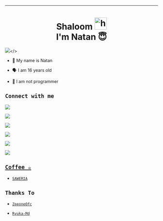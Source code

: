 -------

<h1 align="center">Shaloom <img src="https://user-images.githubusercontent.com/1303154/88677602-1635ba80-d120-11ea-84d8-d263ba5fc3c0.gif" width="40px" alt="hi"><br>I'm Natan 😇 </h1>

<p align="center">

  <img src="https://github.com/ryuka.png" /></>

</p>

- 👼 My name is Natan

- 🗣️ I am 16 years old 

- 🔭 I am not programmer

## ```Connect with me```

<p align="center">

  <a href="https://instagram.com/ntanxvz_"><img src="https://img.shields.io/badge/Instagram-E4405F?style=for-the-badge&logo=instagram&logoColor=white"/> 

  <a href="https://wa.me/6283843906472"><img src="https://img.shields.io/badge/WhatsApp-25D366?style=for-the-badge&logo=whatsapp&logoColor=white" />

  <a href="https://t.me/natann"><img src="https://img.shields.io/badge/Telegram-%230088cc.svg?&style=for-the-badge&logo=telegram&logoColor=white" /> <br>

  <a href="https://github.com/zeeoneofficial"><img src="https://img.shields.io/badge/-GitHub-black?style=flat-square&logo=github" /> 

  <a href="https://youtube.com/channel/natanofficiall"><img src="https://img.shields.io/youtube/channel/subscribers/UCdzWwbApjkyODby7_MoRYlA?style=social" /> <br>

  <a href="https://komarev.com/ghpvc/?username=natanfficiall&color=blue&style=flat-square&label=Profile+Dilihat"><img src="https://komarev.com/ghpvc/?username=zeeoneofficial&color=blue&style=flat-square&label=Profile+Dilihat" />

</p>

## ```Coffee ☕```

- [`SAWERIA`](https://saweria.co/natanofc)

## ```Thanks To```

- [`ZeeoneOfc`]()

- [`Ryuka-Md`]()
